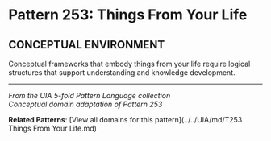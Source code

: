 # Pattern 253: Things From Your Life

## CONCEPTUAL ENVIRONMENT

Conceptual frameworks that embody things from your life require logical structures that support understanding and knowledge development.

---

*From the UIA 5-fold Pattern Language collection*  
*Conceptual domain adaptation of Pattern 253*

**Related Patterns**: [View all domains for this pattern](../../UIA/md/T253 Things From Your Life.md)